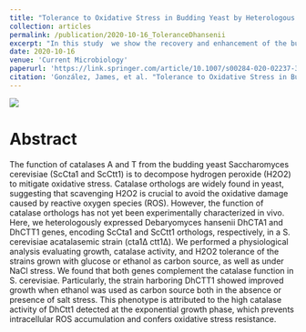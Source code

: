```yaml
---
title: "Tolerance to Oxidative Stress in Budding Yeast by Heterologous Expression of Catalases A and T from Debaryomyces hansenii"
collection: articles
permalink: /publication/2020-10-16_ToleranceDhansenii
excerpt: "In this study  we show the recovery and enhancement of the budding yeast's resistance to oxidative stress by expressing ortholog catalase genes from D. hansenii, a sea yeast. <br/><br/><img src='/images/publications_figs/yeastROS.png'><br/>"
date: 2020-10-16
venue: 'Current Microbiology'
paperurl: 'https://link.springer.com/article/10.1007/s00284-020-02237-3' 
citation: 'González, James, et al. "Tolerance to Oxidative Stress in Budding Yeast by Heterologous Expression of Catalases A and T from Debaryomyces hansenii." Current Microbiology 77.12 (2020): 4000-4015.'
---
```


![](https://media.springernature.com/full/springer-static/image/art%3A10.1007%2Fs00284-020-02237-3/MediaObjects/284_2020_2237_Fig1_HTML.png?as=webp)

Abstract
==========
The function of catalases A and T from the budding yeast Saccharomyces cerevisiae (ScCta1 and ScCtt1) is to decompose hydrogen peroxide (H2O2) to mitigate oxidative stress. Catalase orthologs are widely found in yeast, suggesting that scavenging H2O2 is crucial to avoid the oxidative damage caused by reactive oxygen species (ROS). However, the function of catalase orthologs has not yet been experimentally characterized in vivo. Here, we heterologously expressed Debaryomyces hansenii DhCTA1 and DhCTT1 genes, encoding ScCta1 and ScCtt1 orthologs, respectively, in a S. cerevisiae acatalasemic strain (cta1Δ ctt1Δ). We performed a physiological analysis evaluating growth, catalase activity, and H2O2 tolerance of the strains grown with glucose or ethanol as carbon source, as well as under NaCl stress. We found that both genes complement the catalase function in S. cerevisiae. Particularly, the strain harboring DhCTT1 showed improved growth when ethanol was used as carbon source both in the absence or presence of salt stress. This phenotype is attributed to the high catalase activity of DhCtt1 detected at the exponential growth phase, which prevents intracellular ROS accumulation and confers oxidative stress resistance.

<dl>
	<script type='text/javascript' src='https://d1bxh8uas1mnw7.cloudfront.net/assets/embed.js'></script>
	<div data-badge-details="right" data-badge-type="medium-donut" data-doi="https://doi.org/10.1007/s00284-020-02237-3" class="altmetric-embed"></div>
</dl>
